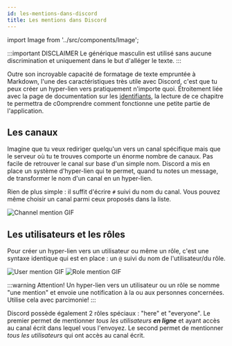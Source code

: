 ```yaml
---
id: les-mentions-dans-discord
title: Les mentions dans Discord
---
```

import Image from '../src/components/Image';

:::important DISCLAIMER
Le générique masculin est utilisé sans aucune discrimination et uniquement dans le but d'alléger le texte.
:::

Outre son incroyable capacité de formatage de texte empruntée à Markdown, l'une des caractéristiques très utile avec Discord, c'est que tu peux créer un hyper-lien vers pratiquement n'importe quoi. Étroitement liée avec la page de documentation sur les [identifiants](les-identifiants), la lecture de ce chapitre te permettra de c0omprendre comment fonctionne une petite partie de l'application. 

## Les canaux
Imagine que tu veux rediriger quelqu'un vers un canal spécifique mais que le serveur où tu te trouves comporte un énorme nombre de canaux. Pas facile de retrouver le canal sur base d'un simple nom. Discord a mis en place un système d'hyper-lien qui te permet, quand tu notes un message, de transformer le nom d'un canal en un hyper-lien.

Rien de plus simple : il suffit d'écrire `#` suivi du nom du canal. Vous pouvez même choisir un canal parmi ceux proposés dans la liste. 

<!--
<video autoPlay loop>
  <source src="https://i.gyazo.com/c06fe099c62757236b1482a077ded749.mp4" type="video/mp4"/>
</video>
-->
<Image src="/img/channel-mention.gif" alt="Channel mention GIF" />

## Les utilisateurs et les rôles
Pour créer un hyper-lien vers un utilisateur ou même un rôle, c'est une syntaxe identique qui est en place : un `@` suivi du nom de l'utilisateur/du rôle.

<!--
<video autoPlay loop>
  <source src="https://i.gyazo.com/46bff6f4cfcc3c2391260c3880d67c87.mp4" type="video/mp4"/>
</video>
-->
<Image src="/img/user-mention.gif" alt="User mention GIF" />

<!--
<video autoPlay loop>
  <source src="https://i.gyazo.com/1ee19b25472558b67b24417ba0a14c8b.mp4" type="video/mp4"/>
</video>
-->
<Image src="/img/role-mention.gif" alt="Role mention GIF" />

:::warning Attention!
Un hyper-lien vers un utilisateur ou un rôle se nomme "une mention" et envoie une notification à la ou aux personnes concernées. Utilise cela avec parcimonie!
:::

Discord possède également 2 rôles spéciaux : "here" et "everyone". Le premier permet de mentionner _tous les utilisateurs **en ligne**_ et ayant accès au canal écrit dans lequel vous l'envoyez. Le second permet de mentionner _tous les utilisateurs_ qui ont accès au canal écrit.
